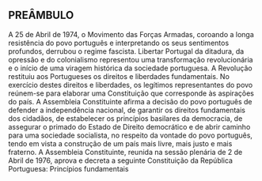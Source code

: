 ## PREÂMBULO
A 25 de Abril de 1974, o Movimento das Forças Armadas, coroando a longa resistência do povo português e interpretando os seus sentimentos profundos, derrubou o regime fascista.
Libertar Portugal da ditadura, da opressão e do colonialismo representou uma transformação revolucionária e o início de uma viragem histórica da sociedade portuguesa.
A Revolução restituiu aos Portugueses os direitos e liberdades fundamentais. No exercício destes direitos e liberdades, os legítimos representantes do povo reúnem-se para elaborar uma Constituição que corresponde às aspirações do país.
A Assembleia Constituinte afirma a decisão do povo português de defender a independência nacional, de garantir os direitos fundamentais dos cidadãos, de estabelecer os princípios basilares da democracia, de assegurar o primado do Estado de Direito democrático e de abrir caminho para uma sociedade socialista, no respeito da vontade do povo português, tendo em vista a construção de um país mais livre, mais justo e mais fraterno.
A Assembleia Constituinte, reunida na sessão plenária de 2 de Abril de 1976, aprova e decreta a seguinte Constituição da República Portuguesa:
Princípios fundamentais
